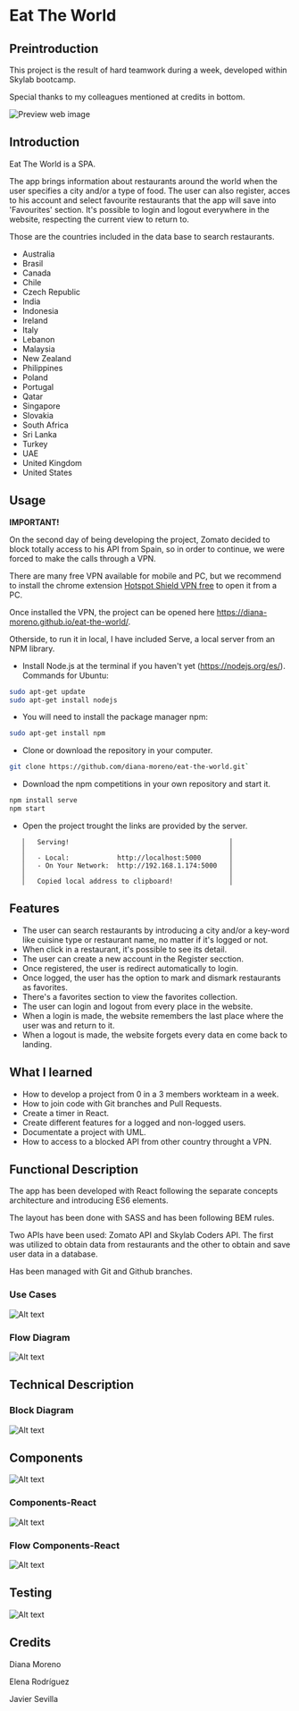 # Eat The World

## Preintroduction

This project is the result of hard teamwork during a week, developed within Skylab bootcamp.

Special thanks to my colleagues mentioned at credits in bottom.


![Preview web image](./eat-the-world-doc/eat-the-world.png)

## Introduction

Eat The World is a SPA.

The app brings information about restaurants around the world when the user specifies a city and/or a type of food.
The user can also register, acces to his account and select favourite restaurants that the app will save into 'Favourites' section.
It's possible to login and logout everywhere in the website, respecting the current view to return to.

Those are the countries included in the data base to search restaurants.

- Australia
- Brasil
- Canada
- Chile
- Czech Republic
- India
- Indonesia
- Ireland
- Italy
- Lebanon
- Malaysia
- New Zealand
- Philippines
- Poland
- Portugal
- Qatar
- Singapore
- Slovakia
- South Africa
- Sri Lanka
- Turkey
- UAE
- United Kingdom
- United States

## Usage

**IMPORTANT!**

On the second day of being developing the project, Zomato decided to block totally access to his API from Spain, so in order to continue, we were forced to make the calls through a VPN.

There are many free VPN available for mobile and PC, but we recommend to install the chrome extension [Hotspot Shield VPN free](https://chrome.google.com/webstore/detail/hotspot-shield-vpn-free-p/nlbejmccbhkncgokjcmghpfloaajcffj) to open it from a PC.

Once installed the VPN, the project can be opened here https://diana-moreno.github.io/eat-the-world/.

Otherside, to run it in local, I have included Serve, a local server from an NPM library.

- Install Node.js at the terminal if you haven't yet (https://nodejs.org/es/). Commands for Ubuntu:

```bash
sudo apt-get update
sudo apt-get install nodejs
```
- You will need to install the package manager npm:

```bash
sudo apt-get install npm
```
- Clone or download the repository in your computer.

```bash
git clone https://github.com/diana-moreno/eat-the-world.git`
```
- Download the npm competitions in your own repository and start it.

```bash
npm install serve
npm start
```
- Open the project trought the links are provided by the server.

```
   │   Serving!                                        │
   │                                                   │
   │   - Local:            http://localhost:5000       │
   │   - On Your Network:  http://192.168.1.174:5000   │
   │                                                   │
   │   Copied local address to clipboard!              │
```

## Features

- The user can search restaurants by introducing a city and/or a key-word like cuisine type or restaurant name, no matter if it's logged or not.
- When click in a restaurant, it's possible to see its detail.
- The user can create a new account in the Register secction.
- Once registered, the user is redirect automatically to login.
- Once logged, the user has the option to mark and dismark restaurants as favorites.
- There's a favorites section to view the favorites collection.
- The user can login and logout from every place in the website.
- When a login is made, the website remembers the last place where the user was and return to it.
- When a logout is made, the website forgets every data en come back to landing.

## What I learned

- How to develop a project from 0 in a 3 members workteam in a week.
- How to join code with Git branches and Pull Requests.
- Create a timer in React.
- Create different features for a logged and non-logged users.
- Documentate a project with UML.
- How to access to a blocked API from other country throught a VPN.

## Functional Description

The app has been developed with React following the separate concepts architecture and introducing ES6 elements.

The layout has been done with SASS and has been following BEM rules.

Two APIs have been used: Zomato API and Skylab Coders API. The first was utilized to obtain data from restaurants and the other to obtain and save user data in a database.

Has been managed with Git and Github branches.

### Use Cases

![Alt text](./eat-the-world-doc/usercases1.jpg)

### Flow Diagram

![Alt text](./eat-the-world-doc/FLOW.jpg)

## Technical Description

### Block Diagram

![Alt text](./eat-the-world-doc/Blocks.jpg)

## Components

![Alt text](./eat-the-world-doc/components.jpg)

### Components-React

![Alt text](./eat-the-world-doc/react-compos.jpg)

### Flow Components-React

![Alt text](./eat-the-world-doc/Flow-compos.jpg)

## Testing

![Alt text](./eat-the-world-doc/test-jasmine.png)

## Credits

Diana Moreno

Elena Rodríguez

Javier Sevilla
